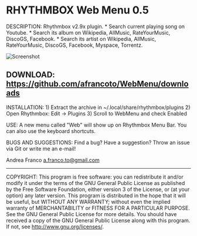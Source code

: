 RHYTHMBOX Web Menu 0.5
======================

DESCRIPTION: Rhythmbox v2.9x plugin.
	     * Search current playing song on Youtube.
	     * Search its album on Wikipedia, AllMusic, RateYourMusic, DiscoGS, Facebook.
	     * Search its artist on Wikipedia, AllMusic, RateYourMusic, DiscoGS, Facebook, Myspace, Torrentz.

![Screenshot](http://img29.imageshack.us/img29/1040/webmenu04.png)

DOWNLOAD: https://github.com/afrancoto/WebMenu/downloads
--------

INSTALLATION: 1) Extract the archive in ~/.local/share/rhythmbox/plugins 
	      2) Open Rhythmbox: Edit -> Plugins
   	      3) Scroll to WebMenu and check Enabled

USE: A new menu called "Web" will show up on Rhythmbox Menu Bar. You can also use the keyboard shortcuts.

BUGS AND SUGGESTIONS: Find a bug? Have a suggestion? Throw an issue via Git or write me an e-mail!

Andrea Franco <a.franco.to@gmail.com>

------
COPYRIGHT: This program is free software: you can redistribute it and/or modify it under the terms of the GNU General Public License as published by the Free Software Foundation, either version 3 of the License, or (at your option) any later version.
This program is distributed in the hope that it will be useful, but WITHOUT ANY WARRANTY; without even the implied warranty of MERCHANTABILITY or FITNESS FOR A PARTICULAR PURPOSE. See the GNU General Public License for more details.
You should have received a copy of the GNU General Public License along with this program. If not, see http://www.gnu.org/licenses/.


